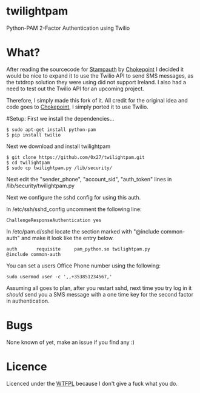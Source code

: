 twilightpam
===========

Python-PAM 2-Factor Authentication using Twilio

# What?
After reading the sourcecode for [Stampauth][stampauth] by [Chokepoint][chokepoint] I decided it would be nice to expand it to use the Twilio API to send SMS messages, as the txtdrop solution they were using did not support Ireland. I also had a need to test out the Twilio API for an upcoming project.

Therefore, I simply made this fork of it. All credit for the original idea and code goes to [Chokepoint][chokepoint], I simply ported it to use Twilio.

#Setup:
First we install the dependencies...
```
$ sudo apt-get install python-pam
$ pip install twilio
```

Next we download and install twilightpam
```
$ git clone https://github.com/0x27/twilightpam.git
$ cd twilightpam
$ sudo cp twilightpam.py /lib/security/
```

Next edit the "sender_phone", "account_sid", "auth_token" lines in /lib/security/twilightpam.py

Next we configure the sshd config for using this auth.

In /etc/ssh/sshd_config uncomment the following line:
```
ChallengeResponseAuthentication yes
```

In /etc/pam.d/sshd locate the section marked with "@include common-auth" and make it look like the entry below.

```
auth       requisite     pam_python.so twilightpam.py
@include common-auth
```

You can set a users Office Phone number using the following:
```
sudo usermod user -c ',,+353851234567,'
```

Assuming all goes to plan, after you restart sshd, next time you try log in it *should* send you a SMS message with a one time key for the second factor in authentication.

# Bugs
None known of yet, make an issue if you find any :)

# Licence
Licenced under the [WTFPL][wtfpl] because I don't give a fuck what you do.

[stampauth]: https://github.com/chokepoint/stampauth
[chokepoint]: http://www.chokepoint.net/
[wtfpl]: http://wtfpl.net
